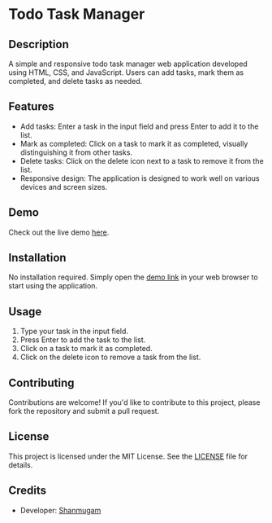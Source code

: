 # Todo Task Manager

## Description

A simple and responsive todo task manager web application developed using HTML, CSS, and JavaScript. Users can add tasks, mark them as completed, and delete tasks as needed.

## Features

- Add tasks: Enter a task in the input field and press Enter to add it to the list.
- Mark as completed: Click on a task to mark it as completed, visually distinguishing it from other tasks.
- Delete tasks: Click on the delete icon next to a task to remove it from the list.
- Responsive design: The application is designed to work well on various devices and screen sizes.

## Demo

Check out the live demo [here](https://shanmugamrskfamily.github.io/todo-app/).

## Installation

No installation required. Simply open the [demo link](https://shanmugamrskfamily.github.io/todo-app/) in your web browser to start using the application.

## Usage

1. Type your task in the input field.
2. Press Enter to add the task to the list.
3. Click on a task to mark it as completed.
4. Click on the delete icon to remove a task from the list.

## Contributing

Contributions are welcome! If you'd like to contribute to this project, please fork the repository and submit a pull request.

## License

This project is licensed under the MIT License. See the [LICENSE](./LICENSE) file for details.

## Credits

- Developer: [Shanmugam](https://github.com/Shanmugamrskfamily)
